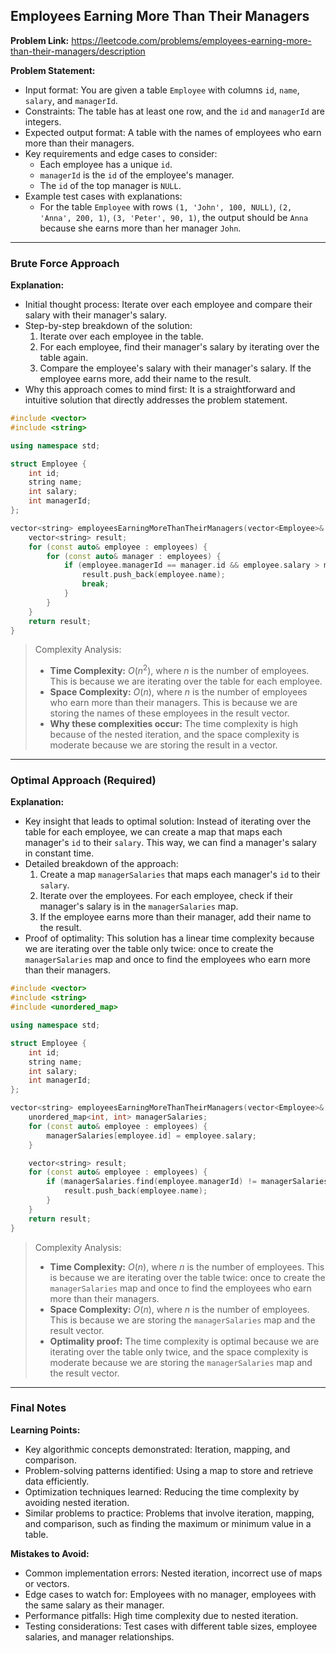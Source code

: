 ## Employees Earning More Than Their Managers
**Problem Link:** https://leetcode.com/problems/employees-earning-more-than-their-managers/description

**Problem Statement:**
- Input format: You are given a table `Employee` with columns `id`, `name`, `salary`, and `managerId`.
- Constraints: The table has at least one row, and the `id` and `managerId` are integers.
- Expected output format: A table with the names of employees who earn more than their managers.
- Key requirements and edge cases to consider: 
  - Each employee has a unique `id`.
  - `managerId` is the `id` of the employee's manager.
  - The `id` of the top manager is `NULL`.
- Example test cases with explanations:
  - For the table `Employee` with rows `(1, 'John', 100, NULL)`, `(2, 'Anna', 200, 1)`, `(3, 'Peter', 90, 1)`, the output should be `Anna` because she earns more than her manager `John`.

---

### Brute Force Approach

**Explanation:**
- Initial thought process: Iterate over each employee and compare their salary with their manager's salary.
- Step-by-step breakdown of the solution:
  1. Iterate over each employee in the table.
  2. For each employee, find their manager's salary by iterating over the table again.
  3. Compare the employee's salary with their manager's salary. If the employee earns more, add their name to the result.
- Why this approach comes to mind first: It is a straightforward and intuitive solution that directly addresses the problem statement.

```cpp
#include <vector>
#include <string>

using namespace std;

struct Employee {
    int id;
    string name;
    int salary;
    int managerId;
};

vector<string> employeesEarningMoreThanTheirManagers(vector<Employee>& employees) {
    vector<string> result;
    for (const auto& employee : employees) {
        for (const auto& manager : employees) {
            if (employee.managerId == manager.id && employee.salary > manager.salary) {
                result.push_back(employee.name);
                break;
            }
        }
    }
    return result;
}
```

> Complexity Analysis:
> - **Time Complexity:** $O(n^2)$, where $n$ is the number of employees. This is because we are iterating over the table for each employee.
> - **Space Complexity:** $O(n)$, where $n$ is the number of employees who earn more than their managers. This is because we are storing the names of these employees in the result vector.
> - **Why these complexities occur:** The time complexity is high because of the nested iteration, and the space complexity is moderate because we are storing the result in a vector.

---

### Optimal Approach (Required)

**Explanation:**
- Key insight that leads to optimal solution: Instead of iterating over the table for each employee, we can create a map that maps each manager's `id` to their `salary`. This way, we can find a manager's salary in constant time.
- Detailed breakdown of the approach:
  1. Create a map `managerSalaries` that maps each manager's `id` to their `salary`.
  2. Iterate over the employees. For each employee, check if their manager's salary is in the `managerSalaries` map.
  3. If the employee earns more than their manager, add their name to the result.
- Proof of optimality: This solution has a linear time complexity because we are iterating over the table only twice: once to create the `managerSalaries` map and once to find the employees who earn more than their managers.

```cpp
#include <vector>
#include <string>
#include <unordered_map>

using namespace std;

struct Employee {
    int id;
    string name;
    int salary;
    int managerId;
};

vector<string> employeesEarningMoreThanTheirManagers(vector<Employee>& employees) {
    unordered_map<int, int> managerSalaries;
    for (const auto& employee : employees) {
        managerSalaries[employee.id] = employee.salary;
    }

    vector<string> result;
    for (const auto& employee : employees) {
        if (managerSalaries.find(employee.managerId) != managerSalaries.end() && employee.salary > managerSalaries[employee.managerId]) {
            result.push_back(employee.name);
        }
    }
    return result;
}
```

> Complexity Analysis:
> - **Time Complexity:** $O(n)$, where $n$ is the number of employees. This is because we are iterating over the table twice: once to create the `managerSalaries` map and once to find the employees who earn more than their managers.
> - **Space Complexity:** $O(n)$, where $n$ is the number of employees. This is because we are storing the `managerSalaries` map and the result vector.
> - **Optimality proof:** The time complexity is optimal because we are iterating over the table only twice, and the space complexity is moderate because we are storing the `managerSalaries` map and the result vector.

---

### Final Notes

**Learning Points:**
- Key algorithmic concepts demonstrated: Iteration, mapping, and comparison.
- Problem-solving patterns identified: Using a map to store and retrieve data efficiently.
- Optimization techniques learned: Reducing the time complexity by avoiding nested iteration.
- Similar problems to practice: Problems that involve iteration, mapping, and comparison, such as finding the maximum or minimum value in a table.

**Mistakes to Avoid:**
- Common implementation errors: Nested iteration, incorrect use of maps or vectors.
- Edge cases to watch for: Employees with no manager, employees with the same salary as their manager.
- Performance pitfalls: High time complexity due to nested iteration.
- Testing considerations: Test cases with different table sizes, employee salaries, and manager relationships.